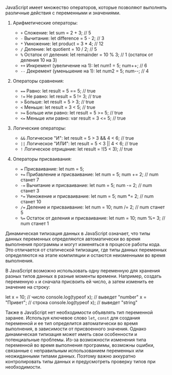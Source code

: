 JavaScript имеет множество операторов, которые позволяют выполнять различные действия с переменными и значениями.

1.  Арифметические операторы:

    - `+` Сложение:
      let sum = 2 + 3; // 5
    - `-` Вычитание:
      let difference = 5 - 2; // 3
    - `*` Умножение:
      let product = 3 \* 4; // 12
    - `/` Деление:
      let quotient = 10 / 2; // 5
    - `%` Остаток от деления:
      let remainder = 10 % 3; // 1 (остаток от деления 10 на 3)
    - `++` Инкремент (увеличение на 1):
      let num1 = 5;
      num++; // 6
    - `--` Декремент (уменьшение на 1):
      let num2 = 5;
      num--; // 4

2.  Операторы сравнения:

    - `==` Равно:
      let result = 5 == 5; // true
    - `!=` Не равно:
      let result = 5 != 3; // true
    - `>` Больше:
      let result = 5 > 3; // true
    - `<` Меньше:
      let result = 3 < 5; // true
    - `>=` Больше или равно:
      let result = 5 >= 5; // true
    - `<=` Меньше или равно:
      var result = 3 <= 5; // true

3.  Логические операторы:

    - `&&` Логическое "И":
      let result = 5 > 3 && 4 < 6; // true
    - `||` Логическое "ИЛИ":
      let result = 5 < 3 || 4 < 6; // true
    - `!` Логическое отрицание:
      let result = !(5 < 3); // true

4.  Операторы присваивания:

    - `=` Присваивание:
      let num = 5;
    - `+=` Прибавление и присваивание:
      let num = 5;
      num += 2; // num станет 7
    - `-=` Вычитание и присваивание:
      let num = 5;
      num -= 2; // num станет 3
    - `*=` Умножение и присваивание:
      let num = 5;
      num \*= 2; // num станет 10
    - `/=` Деление и присваивание:
      let num = 10;
      num /= 2; // num станет 5
    - `%=` Остаток от деления и присваивание:
      let num = 10;
      num %= 3; // num станет 1

 Динамическая типизация данных в JavaScript означает, что типы данных переменных определяются автоматически во время выполнения программы и могут изменяться в процессе работы кода. Это отличается от статической типизации, где типы данных переменных определяются на этапе компиляции и остаются неизменными во время выполнения.

В JavaScript возможно использовать одну переменную для хранения разных типов данных в разные моменты времени. 
Например, создать переменную `x` и сначала присвоить ей число, а затем изменить ее значение на строку:

let x = 10; // число
console.log(typeof x); // выведет "number"
x = "Привет"; // строка
console.log(typeof x); // выведет "string"

Также в JavaScript нет необходимости объявлять тип переменной заранее. Используя ключевое слово `let`, `const` для создания переменной и ее тип определится автоматически во время выполнения, в зависимости от присвоенного значения.
Однако динамическая типизация может иметь свои особенности и потенциальные проблемы. Из-за возможности изменения типа переменной во время выполнения программы, возможны ошибки, связанные с неправильным использованием переменных или неожиданными типами данных. Поэтому важно аккуратно контролировать типы данных и предусмотреть проверку типов при необходимости.
